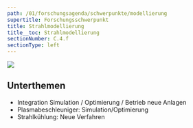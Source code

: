 ```yaml
---
path: /01/forschungsagenda/schwerpunkte/modellierung
supertitle: Forschungsschwerpunkt
title: Strahlmodellierung
title__toc: Strahlmodellierung
sectionNumber: C.4.f
sectionType: left
---
```


<div class="spread--left spread-area--research-agenda-topic">

![](@befide/bf2035-report/src/astro/assets/svg/agenda/agenda.topics.beam-modeling.svg)

</div>

<div class="spread--left spread-area--intro">

<p class="md"><lorem add="15s"/></p>

</div>

<div class="spread--left spread-area--c-3">

## Unterthemen

- Integration Simulation / Optimierung / Betrieb neue Anlagen
- Plasmabeschleuniger: Simulation/Optimierung
- Strahlkühlung: Neue Verfahren
